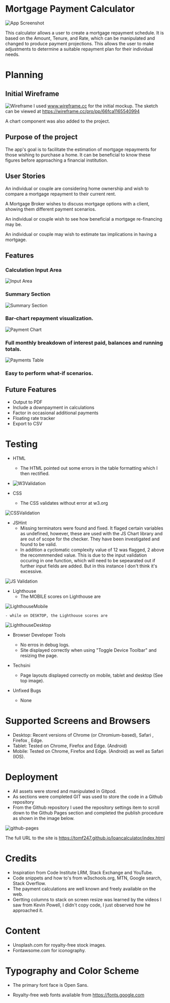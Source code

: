 # Mortgage Payment Calculator

![App Screenshot](/docs/loancalc-multi-device.png "App screenshot")

This calculator allows a user to create a mortgage repayment schedule. It is based on the Amount, Tenure, and Rate, which can be manipulated and changed to produce payment projections. This allows the user to make adjustments to determine a suitable repayment plan for their individual needs.

# Planning

## Initial Wireframe

![Wireframe](/docs/loancalc.png "Wireframe")
I used www.wireframe.cc for the initial mockup. The sketch can be viewed at https://wireframe.cc/pro/pp/66fca1165540994

A chart component was also added to the project.

## Purpose of the project

The app's goal is to facilitate the estimation of mortgage repayments for those wishing to purchase a home. It can be beneficial to know these figures before approaching a financial institution.

## User Stories

An individual or couple are considering home ownership and wish to compare a mortgage repayment to their current rent.

A Mortgage Broker wishes to discuss mortgage options with a client, showing them different payment scenarios.

An individual or couple wish to see how beneficial a mortgage re-financing may be.

An individual or couple may wish to estimate tax implications in having a mortgage.


## Features

### Calculation Input Area
![Input Area](/docs/loancalc-input-area.png "Input Area")
### Summary Section
![Summary Section](/docs/loancalc-summary-section.png "Summary Section")
### Bar-chart repayment visualization.
![Payment Chart](/docs/loancalc-payment-chart.png "Payment Chart")
### Full monthly breakdown of interest paid, balances and running totals.
![Payments Table](/docs/loancalc-payments-table.png "Payments Table")
### Easy to perform what-if scenarios.

## Future Features

- Output to PDF
- Include a downpayment in calculations
- Factor in occasional additional payments
- Floating rate tracker
- Export to CSV


# Testing

- HTML
    - The HTML pointed out some errors in the table formatting which I then rectified.
- ![W3Validation](/docs/loancalc-w3-valid.png "W3 Validation")

- CSS
    - The CSS validates without error at w3.org 

![CSSValidation](/docs/loancalc-css-valid.png "W3 CSS Validation")

- JSHint
    - Missing terminators were found and fixed. It flaged certain variables as undefined, 
    however, these are used with the JS Chart library and are out of scope for the checker. They have 
    been investigated and found to be valid.
    - In addition a cyclomatic complexity value of 12 was flagged, 2 above the recommmended value. This is 
    due to the input validation occuring in one function, which will need to be sepearated out if further input 
    fields are added. But in this instance I don't think it's excessive.

![JS Validation](/docs/loancalc-jshint.png "JS Hint Validation")


- Lighthouse
    - The MOBILE scores on Lighthouse are 

![LighthouseMobile](/docs/loancalc-lighthouse-mobile.png "Lightouse Mobile")

    - while on DESKTOP, the Lighthouse scores are

![LighthouseDesktop](/docs/loancalc-lighthouse-desktop.png "Lightouse Desktop")



- Browser Developer Tools
    - No erros in debug logs.
    - Site displayed correctly when using "Toggle Device Toolbar" and resizing the page.

- Techsini
    - Page layouts displayed correctly on mobile, tablet and desktop (See top image).

- Unfixed Bugs
    - None

# Supported Screens and Browsers

- Desktop: Recent versions of Chrome (or Chromium-based), Safari , Firefox , Edge.
- Tablet: Tested on Chrome, Firefox and Edge. (Android)
- Mobile: Tested on Chrome, Firefox and Edge. (Android) as well as Safari (IOS).

# Deployment

- All assets were stored and manipulated in Gitpod.
- As sections were completed GIT was used to store the code in a Github repository
- From the Github repository I used the repository settings item to scroll down to the Github Pages section and completed the publish procedure as shown in the image below.

![github-pages](/docs/loancalc-github-pages.png "Github Pages")

The full URL to the site is https://tomf247.github.io/loancalculator/index.html

# Credits

- Inspiration from Code Institute LRM, Stack Exchange and YouTube.
- Code snippets and how to's from w3schools.org, MTN, Google search, Stack Overflow.
- The payment calculations are well known and freely available on the web.
- Gertting columns to stack on screen resize was learned by the videos I saw from Kevin Powell, I didn't copy code, I just observed how he approached it.

# Content

- Unsplash.com for royalty-free stock images.
- Fontawsome.com for iconography.

# Typography and Color Scheme

- The primary font face is Open Sans.

- Royalty-free web fonts available from https://fonts.google.com
